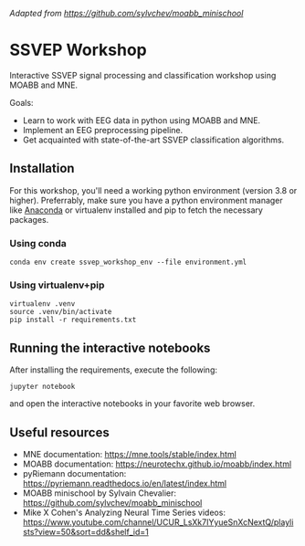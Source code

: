 *Adapted from https://github.com/sylvchev/moabb_minischool*

# SSVEP Workshop

Interactive SSVEP signal processing and classification workshop using
MOABB and MNE.

Goals:

-   Learn to work with EEG data in python using MOABB and MNE.
-   Implement an EEG preprocessing pipeline.
-   Get acquainted with state-of-the-art SSVEP classification
    algorithms.

## Installation

For this workshop, you'll need a working python environment (version 3.8
or higher). Preferrably, make sure you have a python environment manager
like [Anaconda](https://www.anaconda.com/products/distribution) or
virtualenv installed and pip to fetch the necessary packages.

### Using conda

    conda env create ssvep_workshop_env --file environment.yml

### Using virtualenv+pip

    virtualenv .venv
    source .venv/bin/activate
    pip install -r requirements.txt

## Running the interactive notebooks

After installing the requirements, execute the following:

    jupyter notebook

and open the interactive notebooks in your favorite web browser.

## Useful resources

-   MNE documentation: https://mne.tools/stable/index.html
-   MOABB documentation: https://neurotechx.github.io/moabb/index.html
-   pyRiemann documentation:
    https://pyriemann.readthedocs.io/en/latest/index.html
-   MOABB minischool by Sylvain Chevalier:
    https://github.com/sylvchev/moabb_minischool
-   Mike X Cohen's Analyzing Neural Time Series videos:
    https://www.youtube.com/channel/UCUR_LsXk7IYyueSnXcNextQ/playlists?view=50&sort=dd&shelf_id=1
